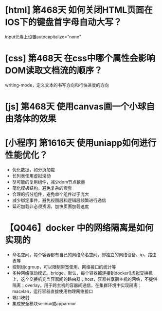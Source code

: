 # [html] 第468天 如何关闭HTML页面在IOS下的键盘首字母自动大写？

input元素上设置autocapitalize="none"

# [css] 第468天 在css中哪个属性会影响DOM读取文档流的顺序？

writing-mode，定义文本的书写方向和行快进度的方向

# [js] 第468天 使用canvas画一个小球自由落体的效果

# [小程序] 第1616天 使用uniapp如何进行性能优化？

- 优化数据，如分页加载
- 长列表使用虚拟滚动
- 尽可能的复用组件，减少dom节点数量
- 简化模板结构，避免复杂的嵌套
- 合理的拆分组件，避免单个组件过于庞大
- 减少绑定事件，避免视图层和逻辑层频繁进行通信
- 延迟加载非必须资源，加快页面加载速度

# 【Q046】docker 中的网络隔离是如何实现的

- 命名空间，每个容器都有自己的网络命名空间，即独立的网络设备、ip、路由表等
- 控制组cgroup，可以限制带宽使用、网络接口的统计等
- 多种网络驱动模式。bridge，默认，每个容器都连接到docker0虚拟交换机上，这个交换机充当容器间的路由器；host，容器共享宿主机的网络，不提供隔离；overlay，用于跨主机的容器间通信，在集群环境中实现隔离；macvlan，运行容器直接使用物理网络接口
- 端口映射
- 集成安全模块selinux或apparmor
